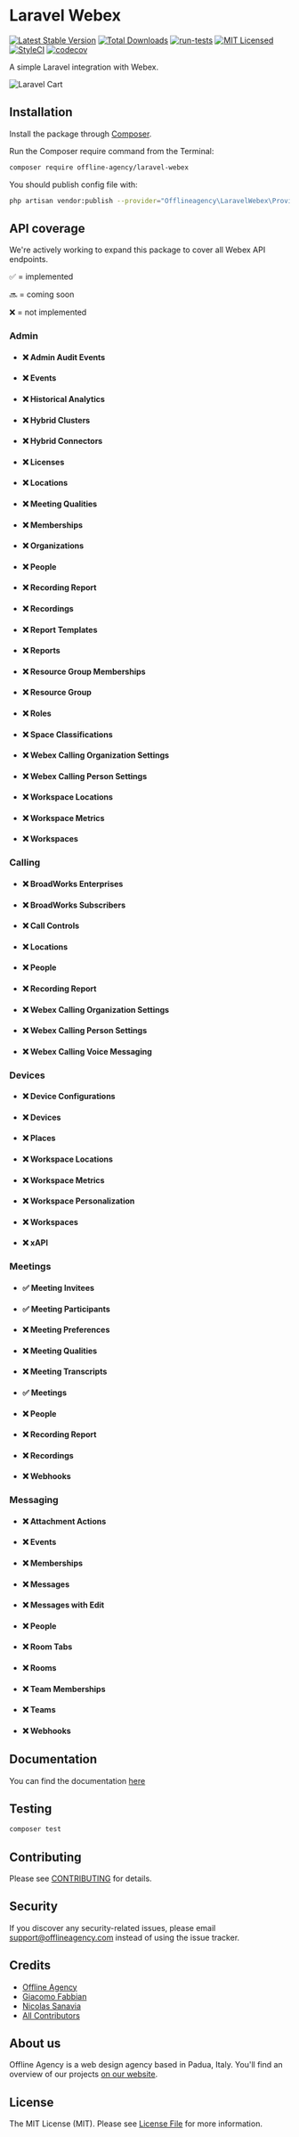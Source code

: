 # Laravel Webex
[![Latest Stable Version](https://poser.pugx.org/offline-agency/laravel-webex/v/stable)](https://packagist.org/packages/offline-agency/laravel-webex)
[![Total Downloads](https://img.shields.io/packagist/dt/offline-agency/laravel-webex.svg?style=flat-square)](https://packagist.org/packages/offline-agency/laravel-webex)
[![run-tests](https://github.com/offline-agency/laravel-webex/actions/workflows/main.yml/badge.svg)](https://github.com/offline-agency/laravel-webex/actions/workflows/main.yml)
[![MIT Licensed](https://img.shields.io/badge/license-MIT-brightgreen.svg?style=flat-square)](LICENSE.md)
[![StyleCI](https://github.styleci.io/repos/167236902/shield)](https://styleci.io/repos/167236902)
[![codecov](https://codecov.io/gh/offline-agency/laravel-webex/branch/master/graph/badge.svg?token=0BHADJQYAW)](https://codecov.io/gh/offline-agency/laravel-webex)

A simple Laravel integration with Webex.

![Laravel Cart](https://banners.beyondco.de/Laravel%20Webex.png?theme=dark&packageManager=composer+require&packageName=offline-agency%2Flaravel-webex&pattern=volcanoLamp&style=style_1&description=A+simple+Laravel+integration+with+Webex&md=1&showWatermark=0&fontSize=100px&images=video-camera)

## Installation

Install the package through [Composer](http://getcomposer.org/).

Run the Composer require command from the Terminal:

```bash
composer require offline-agency/laravel-webex
```

You should publish config file with:

```bash
php artisan vendor:publish --provider="Offlineagency\LaravelWebex\Providers\LaravelWebexServiceProvider"
```


## API coverage

We're actively working to expand this package to cover all Webex API endpoints.

✅ = implemented

🔜 = coming soon

❌ = not implemented

### Admin
- #### ❌ Admin Audit Events
- #### ❌ Events
- #### ❌ Historical Analytics
- #### ❌ Hybrid Clusters
- #### ❌ Hybrid Connectors
- #### ❌ Licenses
- #### ❌ Locations
- #### ❌ Meeting Qualities
- #### ❌ Memberships
- #### ❌ Organizations
- #### ❌ People
- #### ❌ Recording Report
- #### ❌ Recordings
- #### ❌ Report Templates
- #### ❌ Reports
- #### ❌ Resource Group Memberships
- #### ❌ Resource Group
- #### ❌ Roles
- #### ❌ Space Classifications
- #### ❌ Webex Calling Organization Settings
- #### ❌ Webex Calling Person Settings
- #### ❌ Workspace Locations
- #### ❌ Workspace Metrics
- #### ❌ Workspaces

### Calling
- #### ❌ BroadWorks Enterprises
- #### ❌ BroadWorks Subscribers
- #### ❌ Call Controls
- #### ❌ Locations
- #### ❌ People
- #### ❌ Recording Report
- #### ❌ Webex Calling Organization Settings
- #### ❌ Webex Calling Person Settings
- #### ❌ Webex Calling Voice Messaging

### Devices
- #### ❌ Device Configurations
- #### ❌ Devices
- #### ❌ Places
- #### ❌ Workspace Locations
- #### ❌ Workspace Metrics
- #### ❌ Workspace Personalization
- #### ❌ Workspaces
- #### ❌ xAPI

### Meetings
- #### ✅ Meeting Invitees
- #### ✅ Meeting Participants
- #### ❌ Meeting Preferences
- #### ❌ Meeting Qualities
- #### ❌ Meeting Transcripts
- #### ✅ Meetings
- #### ❌ People
- #### ❌ Recording Report
- #### ❌ Recordings
- #### ❌ Webhooks

### Messaging
- #### ❌ Attachment Actions
- #### ❌ Events
- #### ❌ Memberships
- #### ❌ Messages
- #### ❌ Messages with Edit
- #### ❌ People
- #### ❌ Room Tabs
- #### ❌ Rooms
- #### ❌ Team Memberships
- #### ❌ Teams
- #### ❌ Webhooks


## Documentation
You can find the documentation [here](https://docs.offlineagency.com/laravel-webex/)

## Testing

```bash
composer test
```

## Contributing

Please see [CONTRIBUTING](CONTRIBUTING.md) for details.

## Security

If you discover any security-related issues, please email <support@offlineagency.com> instead of using the issue
tracker.

## Credits

- [Offline Agency](https://github.com/offline-agency)
- [Giacomo Fabbian](https://github.com/Giacomo92)
- [Nicolas Sanavia](https://github.com/SanaviaNicolas)
- [All Contributors](../../contributors)

## About us

Offline Agency is a web design agency based in Padua, Italy. You'll find an overview of our
projects [on our website](https://offlineagency.it/).

## License

The MIT License (MIT). Please see [License File](LICENSE.md) for more information.
